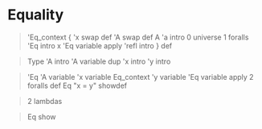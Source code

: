 Equality
========

> 'Eq_context {
>   'x swap def 'A swap def
>   A 'a intro 0 universe 1 foralls 'Eq intro
>   x 'Eq variable apply 'refl intro } def

> Type 'A intro 'A variable dup 'x intro 'y intro

> 'Eq 'A variable 'x variable Eq_context 'y variable 'Eq variable apply 2 foralls def
> Eq "x = y" showdef

> 2 lambdas

> Eq show 
